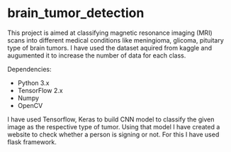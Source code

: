 # brain_tumor_detection


This project is aimed at classifying magnetic resonance imaging (MRI) scans into different medical conditions like meningioma, glicoma, pituitary type of brain tumors.
I have used the dataset aquired from kaggle and augumented it to increase the number of data for each class.

Dependencies:
  * Python 3.x
  * TensorFlow 2.x
  * Numpy
  * OpenCV

I have used Tensorflow, Keras to build CNN model to classify the given image as the respective type of tumor.
Using that model I have created a website to check whether a person is signing or not.
For this I have used flask framework.
